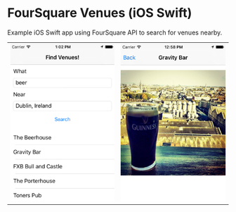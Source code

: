 # FourSquare Venues (iOS Swift) #

Example iOS Swift app using FourSquare API to search for venues nearby.
<table><tr><td><img src="Resources/screen1.png"/></td><td><img src="Resources/screen2.png"/></td></tr></table>


